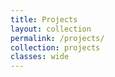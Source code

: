 ```yaml
---
title: Projects
layout: collection
permalink: /projects/
collection: projects
classes: wide
---
```


